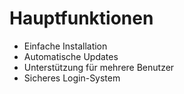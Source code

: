 # Hauptfunktionen

- Einfache Installation
- Automatische Updates
- Unterstützung für mehrere Benutzer
- Sicheres Login-System
